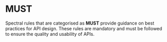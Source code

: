 # MUST

Spectral rules that are categorised as **MUST** provide guidance on best practices for API design. These rules are mandatory and must be followed to ensure the quality and usability of APIs.

